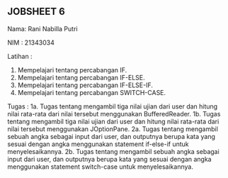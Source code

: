 ## JOBSHEET 6
Nama: Rani Nabilla Putri

NIM : 21343034

Latihan :
1. Mempelajari tentang percabangan IF.
2. Mempelajari tentang percabangan IF-ELSE.
3. Mempelajari tentang percabangan IF-ELSE-IF.
4. Mempelajari tentang percabangan SWITCH-CASE.

Tugas :
1a. Tugas tentang mengambil tiga nilai ujian dari user dan hitung nilai rata-rata dari nilai tersebut menggunakan BufferedReader.
1b. Tugas tentang mengambil tiga nilai ujian dari user dan hitung nilai rata-rata dari nilai tersebut menggunakan JOptionPane.
2a. Tugas tentang mengambil sebuah angka sebagai input dari user, dan outputnya berupa kata yang sesuai dengan angka menggunakan statement if-else-if untuk menyelesaikannya.
2b. Tugas tentang mengambil sebuah angka sebagai input dari user, dan outputnya berupa kata yang sesuai dengan angka menggunakan statement switch-case untuk menyelesaikannya.
